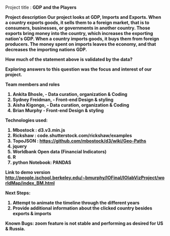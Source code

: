 Project title : <b>GDP and the Players<b>

<b>Project description</b>
Our project looks at GDP, Imports and Exports. When a country exports goods, it sells them to a foreign market, that is to consumers, businesses, or governments in another country. Those exports bring money into the country, which increases the exporting nation's GDP. When a country imports goods, it buys them from foreign producers. The money spent on imports leaves the economy, and that decreases the importing nations GDP. 

How much of the statement above is validated by the data? 

Exploring answers to this question was the focus and interest of our project. 

<b>Team members and roles</b>
 1. Ankita Bhosle, - Data curation, organization & Coding
 2. Sydney Freidman, - Front-end Design & styling
 3. Aisha Kigongo, - Data curation, organization & Coding
 4. Brian Murphy - Front-end Design & styling
 
<b>Technologies used:<b>
 1. Mbostock : d3.v3.min.js
 2.  Rickshaw : code.shutterstock.com/rickshaw/examples
 3. TopoJSON : https://github.com/mbostock/d3/wiki/Geo-Paths
 4. jquery
 5. Worldbank Open data (Financial Indicators)
 6. R
 7. python Notebook: PANDAS

<b>Link to demo version</b>
http://people.ischool.berkeley.edu/~bmurphy/IOFinal/IOlabVizProject/worldMap/index_BM.html

<b>Next Steps:</b>
 1. Attempt to animate the timeline through the different years
 2. Provide additional information about the clicked country besides exports & imports
 
<b>Known Bugs:</b>
zoom feature is not stable and performing as desired for US & Russia. 
 

